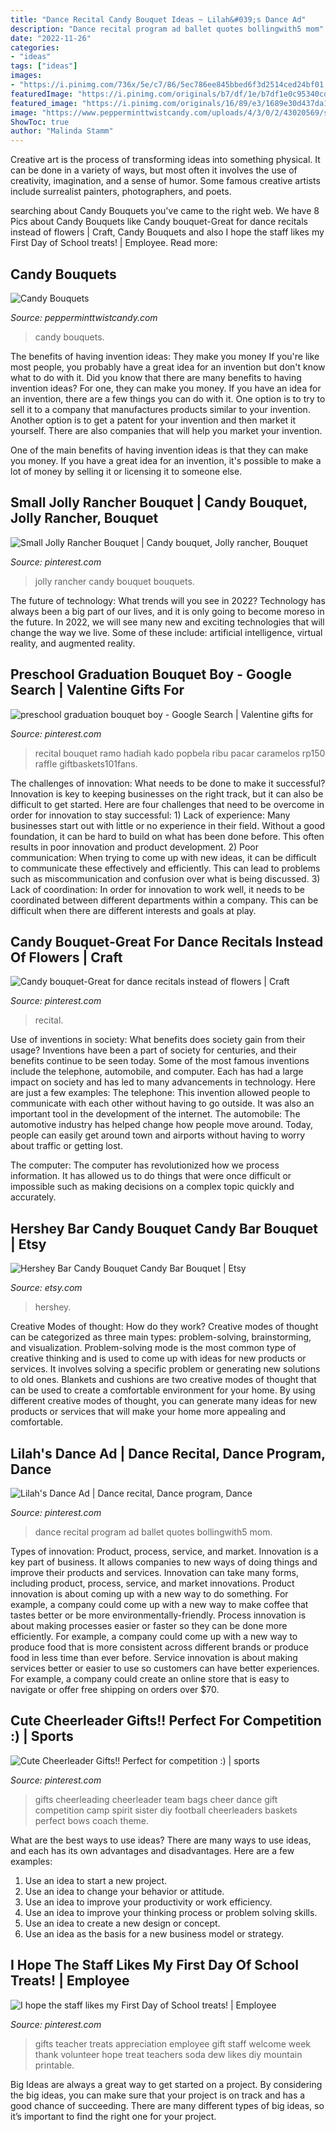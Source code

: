 ```yaml
---
title: "Dance Recital Candy Bouquet Ideas ~ Lilah&#039;s Dance Ad"
description: "Dance recital program ad ballet quotes bollingwith5 mom"
date: "2022-11-26"
categories:
- "ideas"
tags: ["ideas"]
images:
- "https://i.pinimg.com/736x/5e/c7/86/5ec786ee845bbed6f3d2514ced24bf01.jpg"
featuredImage: "https://i.pinimg.com/originals/b7/df/1e/b7df1e0c95340cde0b2a0a52f2e2e2fb.jpg"
featured_image: "https://i.pinimg.com/originals/16/89/e3/1689e30d437da1beeef229b691ed8549.jpg"
image: "https://www.pepperminttwistcandy.com/uploads/4/3/0/2/43020569/s769999960187936171_p38_i4_w2448.jpeg"
ShowToc: true
author: "Malinda Stamm"
---
```



Creative art is the process of transforming ideas into something physical. It can be done in a variety of ways, but most often it involves the use of creativity, imagination, and a sense of humor. Some famous creative artists include surrealist painters, photographers, and poets.

	

		
searching about Candy Bouquets you've came to the right web. We have 8 Pics about Candy Bouquets like Candy bouquet-Great for dance recitals instead of flowers | Craft, Candy Bouquets and also I hope the staff likes my First Day of School treats! | Employee. Read more:
		
    
## Candy Bouquets

<img loading=lazy src="https://www.pepperminttwistcandy.com/uploads/4/3/0/2/43020569/s769999960187936171_p38_i4_w2448.jpeg" onerror="this.onerror=null;this.src='https://tse1.mm.bing.net/th?id=OIP.KwAmos3Qtq4S3hjkAMdb5gHaJ4&amp;pid=15.1';" alt="Candy Bouquets">

_Source: pepperminttwistcandy.com_

>candy bouquets. 

	

The benefits of having invention ideas: They make you money
If you're like most people, you probably have a great idea for an invention but don't know what to do with it. Did you know that there are many benefits to having invention ideas? For one, they can make you money.
If you have an idea for an invention, there are a few things you can do with it. One option is to try to sell it to a company that manufactures products similar to your invention. Another option is to get a patent for your invention and then market it yourself. There are also companies that will help you market your invention.

One of the main benefits of having invention ideas is that they can make you money. If you have a great idea for an invention, it's possible to make a lot of money by selling it or licensing it to someone else.

    
## Small Jolly Rancher Bouquet | Candy Bouquet, Jolly Rancher, Bouquet

<img loading=lazy src="https://i.pinimg.com/originals/16/89/e3/1689e30d437da1beeef229b691ed8549.jpg" onerror="this.onerror=null;this.src='https://tse2.mm.bing.net/th?id=OIP.WRTVjmFCQxoUsZWhy1619gHaJ4&amp;pid=15.1';" alt="Small Jolly Rancher Bouquet | Candy bouquet, Jolly rancher, Bouquet">

_Source: pinterest.com_

>jolly rancher candy bouquet bouquets. 

	

The future of technology: What trends will you see in 2022?
Technology has always been a big part of our lives, and it is only going to become moreso in the future. In 2022, we will see many new and exciting technologies that will change the way we live. Some of these include: artificial intelligence, virtual reality, and augmented reality.

    
## Preschool Graduation Bouquet Boy - Google Search | Valentine Gifts For

<img loading=lazy src="https://i.pinimg.com/736x/5e/c7/86/5ec786ee845bbed6f3d2514ced24bf01.jpg" onerror="this.onerror=null;this.src='https://tse1.mm.bing.net/th?id=OIP.VDlMko-48GDNyQhhTXjGggHaJ3&amp;pid=15.1';" alt="preschool graduation bouquet boy - Google Search | Valentine gifts for">

_Source: pinterest.com_

>recital bouquet ramo hadiah kado popbela ribu pacar caramelos rp150 raffle giftbaskets101fans. 

	

The challenges of innovation: What needs to be done to make it successful?
Innovation is key to keeping businesses on the right track, but it can also be difficult to get started. Here are four challenges that need to be overcome in order for innovation to stay successful: 1) Lack of experience: Many businesses start out with little or no experience in their field. Without a good foundation, it can be hard to build on what has been done before. This often results in poor innovation and product development. 2) Poor communication: When trying to come up with new ideas, it can be difficult to communicate these effectively and efficiently. This can lead to problems such as miscommunication and confusion over what is being discussed. 3) Lack of coordination: In order for innovation to work well, it needs to be coordinated between different departments within a company. This can be difficult when there are different interests and goals at play.

    
## Candy Bouquet-Great For Dance Recitals Instead Of Flowers | Craft

<img loading=lazy src="https://i.pinimg.com/originals/b4/99/80/b49980dc027c8bb884ce9608f0a755fd.jpg" onerror="this.onerror=null;this.src='https://tse2.mm.bing.net/th?id=OIP.ym9dw2AB8p1fCxPL1jE5OwHaJ6&amp;pid=15.1';" alt="Candy bouquet-Great for dance recitals instead of flowers | Craft">

_Source: pinterest.com_

>recital. 

	

Use of inventions in society: What benefits does society gain from their usage?
Inventions have been a part of society for centuries, and their benefits continue to be seen today. Some of the most famous inventions include the telephone, automobile, and computer. Each has had a large impact on society and has led to many advancements in technology. Here are just a few examples: The telephone: This invention allowed people to communicate with each other without having to go outside. It was also an important tool in the development of the internet.
The automobile: The automotive industry has helped change how people move around. Today, people can easily get around town and airports without having to worry about traffic or getting lost.

The computer: The computer has revolutionized how we process information. It has allowed us to do things that were once difficult or impossible such as making decisions on a complex topic quickly and accurately.

    
## Hershey Bar Candy Bouquet Candy Bar Bouquet | Etsy

<img loading=lazy src="https://i.etsystatic.com/5464224/r/il/56a51a/1950070601/il_794xN.1950070601_j534.jpg" onerror="this.onerror=null;this.src='https://tse1.mm.bing.net/th?id=OIP.nA40nfaXNcJ75QyacLn0ugHaLg&amp;pid=15.1';" alt="Hershey Bar Candy Bouquet Candy Bar Bouquet | Etsy">

_Source: etsy.com_

>hershey. 

	

Creative Modes of thought: How do they work?
Creative modes of thought can be categorized as three main types: problem-solving, brainstorming, and visualization. Problem-solving mode is the most common type of creative thinking and is used to come up with ideas for new products or services. It involves solving a specific problem or generating new solutions to old ones.
Blankets and cushions are two creative modes of thought that can be used to create a comfortable environment for your home. By using different creative modes of thought, you can generate many ideas for new products or services that will make your home more appealing and comfortable.

    
## Lilah&#039;s Dance Ad | Dance Recital, Dance Program, Dance

<img loading=lazy src="https://i.pinimg.com/originals/b7/df/1e/b7df1e0c95340cde0b2a0a52f2e2e2fb.jpg" onerror="this.onerror=null;this.src='https://tse2.mm.bing.net/th?id=OIP.UBkrul_g61nKTivkDZcLawHaLH&amp;pid=15.1';" alt="Lilah&#039;s Dance Ad | Dance recital, Dance program, Dance">

_Source: pinterest.com_

>dance recital program ad ballet quotes bollingwith5 mom. 

	

Types of innovation: Product, process, service, and market.
Innovation is a key part of business. It allows companies to new ways of doing things and improve their products and services. Innovation can take many forms, including product, process, service, and market innovations. 
Product innovation is about coming up with a new way to do something. For example, a company could come up with a new way to make coffee that tastes better or be more environmentally-friendly. Process innovation is about making processes easier or faster so they can be done more efficiently. For example, a company could come up with a new way to produce food that is more consistent across different brands or produce food in less time than ever before. Service innovation is about making services better or easier to use so customers can have better experiences. For example, a company could create an online store that is easy to navigate or offer free shipping on orders over $70.

    
## Cute Cheerleader Gifts!! Perfect For Competition :) | Sports

<img loading=lazy src="https://s-media-cache-ak0.pinimg.com/originals/e2/b2/b0/e2b2b07fc01f2247abedadc380323219.jpg" onerror="this.onerror=null;this.src='https://tse1.mm.bing.net/th?id=OIP.uRcMpeyX70UwxzOly2UtzwHaJ4&amp;pid=15.1';" alt="Cute Cheerleader Gifts!! Perfect for competition :) | sports">

_Source: pinterest.com_

>gifts cheerleading cheerleader team bags cheer dance gift competition camp spirit sister diy football cheerleaders baskets perfect bows coach theme. 

	

What are the best ways to use ideas?
There are many ways to use ideas, and each has its own advantages and disadvantages. Here are a few examples: 
1. Use an idea to start a new project. 
2. Use an idea to change your behavior or attitude. 
3. Use an idea to improve your productivity or work efficiency. 
4. Use an idea to improve your thinking process or problem solving skills. 
5. Use an idea to create a new design or concept. 
6. Use an idea as the basis for a new business model or strategy.

    
## I Hope The Staff Likes My First Day Of School Treats! | Employee

<img loading=lazy src="https://i.pinimg.com/originals/59/9c/6c/599c6cd5356072f106669e4d9f9097eb.jpg" onerror="this.onerror=null;this.src='https://tse1.mm.bing.net/th?id=OIP.tytXguyC-qjL0Mn-YbsXXAHaJ4&amp;pid=15.1';" alt="I hope the staff likes my First Day of School treats! | Employee">

_Source: pinterest.com_

>gifts teacher treats appreciation employee gift staff welcome week thank volunteer hope treat teachers soda dew likes diy mountain printable. 

	

Big Ideas are always a great way to get started on a project. By considering the big ideas, you can make sure that your project is on track and has a good chance of succeeding. There are many different types of big ideas, so it’s important to find the right one for your project.

